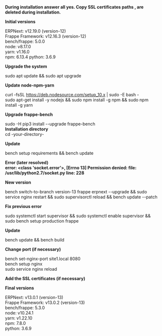 **During installation answer all yes. Copy SSL certificates paths , are deleted during installation.**

**Initial versions**  


ERPNext: v12.19.0 (version-12)  
Frappe Framework: v12.16.3 (version-12)  
bench/frappe: 5.0.0  
node: v8.17.0  
yarn: v1.16.0  
npm: 6.13.4 
python: 3.6.9   


**Upgrade the system**


sudo apt update  && sudo apt upgrade  

**Update node-npm-yarn**  

curl -fsSL https://deb.nodesource.com/setup_10.x | sudo -E bash -   
sudo apt-get install -y nodejs   && sudo npm install -g npm  && sudo npm install -g yarn  

**Upgrade frappe-bench**  

sudo -H pip3 install --upgrade frappe-bench  
**Installation directory**  
cd -your-directory-  


**Update**


bench setup requirements  && bench update  


**Error (later resolved)  
error: <class 'socket.error'>, [Errno 13] Permission denied: file: /usr/lib/python2.7/socket.py line: 228**  


**New version**


bench switch-to-branch version-13 frappe erpnext --upgrade  && sudo service nginx restart  && sudo supervisorctl reload  && bench update --patch  


**Fix previous error**  


sudo systemctl start supervisor  && sudo systemctl enable supervisor   && sudo bench setup production frappe


**Update**  


bench update  && bench build  

**Change port (if necessary)**  

bench set-nginx-port site1.local 8080  
bench setup nginx  
sudo service nginx reload  
  
**Add the SSL certificates (if necessary)**  
   
**Final versions**  

ERPNext: v13.0.1 (version-13)  
Frappe Framework: v13.0.2 (version-13)    
bench/frappe: 5.3.0    
node: v10.24.1  
yarn: v1.22.10  
npm: 7.8.0  
python: 3.6.9  

